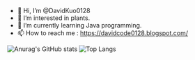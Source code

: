 - 👋 Hi, I’m @DavidKuo0128
- 👀 I’m interested in plants.
- 🌱 I’m currently learning Java programming.
- 📫 How to reach me : https://davidcode0128.blogspot.com/

![Anurag's GitHub stats](https://github-readme-stats.vercel.app/api?username=davidcode0128&show_icons=true&theme=Gradient
)
![Top Langs](https://github-readme-stats.vercel.app/api/top-langs/?username=anuraghazra&layout=compact)
<!---
DavidKuo0128/DavidKuo0128 is a ✨ special ✨ repository because its `README.md` (this file) appears on your GitHub profile.
You can click the Preview link to take a look at your changes.
--->
